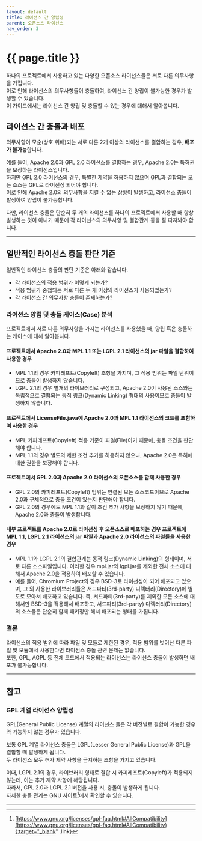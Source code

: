 ```yaml
---
layout: default
title: 라이선스 간 양립성
parent: 오픈소스 라이선스
nav_order: 3
---
```

# {{ page.title }}

<div class="summary">
하나의 프로젝트에서 사용하고 있는 다양한 오픈소스 라이선스들은 서로 다른 의무사항을 가집니다.<br>
이로 인해 라이선스의 의무사항들이 충돌하여, 라이선스 간 양립이 불가능한 경우가 발생할 수 있습니다.<br>
이 가이드에서는 라이선스 간 양립 및 충돌할 수 있는 경우에 대해서 알아봅니다.  
</div>

## 라이선스 간 충돌과 배포
의무사항이 모순(상호 위배)되는 서로 다른 2개 이상의 라이선스를 결합하는 경우, **배포가 불가능**합니다.<br>

예를 들어, Apache 2.0과 GPL 2.0 라이선스를 결합하는 경우, Apache 2.0는 특허권을 보장하는 라이선스입니다. <br>
하지만 GPL 2.0 라이선스의 경우, 특별한 제약을 허용하지 않으며 GPL과 결합되는 모든 소스는 GPL로 라이선싱 되어야 합니다.<br>
이로 인해 Apache 2.0의 의무사항을 지킬 수 없는 상황이 발생하고, 라이선스 충돌이 발생하여 양립이 불가능합니다.<br>

다만, 라이선스 충돌은 단순히 두 개의 라이선스를 하나의 프로젝트에서 사용할 때 항상 발생하는 것이 아니기 때문에 각 라이선스의 의무사항 및 결합관계 등을 잘 따져봐야 합니다.  <br>


----

## 일반적인 라이선스 충돌 판단 기준

일반적인 라이선스 충돌의 판단 기준은 아래와 같습니다.

- 각 라이선스의 적용 범위가 어떻게 되는가?
- 적용 범위가 중첩되는 서로 다른 두 개 이상의 라이선스가 사용되었는가?
- 각 라이선스 간 의무사항 충돌이 존재하는가?

### 라이선스 양립 및 충돌 케이스(Case) 분석
프로젝트에서 서로 다른 의무사항을 가지는 라이선스를 사용했을 때, 양립 혹은 충돌하는 케이스에 대해 알아봅니다.


#### 프로젝트에서 Apache 2.0과 MPL 1.1 또는 LGPL 2.1 라이선스의 jar 파일을 결합하여 사용한 경우
- MPL 1.1의 경우 카피레프트(Copyleft) 조항을 가지며, 그 적용 범위는 파일 단위이므로 충돌이 발생하지 않습니다.<br>
- LGPL 2.1의 경우 별개의 라이브러리로 구성되고, Apache 2.0이 사용된 소스와는 독립적으로 결합되는 동적 링크(Dynamic Linking) 형태의 사용이므로 충돌이 발생하지 않습니다. <br>


#### 프로젝트에서 LicenseFile.java에 Apache 2.0과 MPL 1.1 라이선스의 코드를 포함하여 사용한 경우
- MPL 카피레프트(Copyleft) 적용 기준이 파일(File)이기 때문에, 충돌 조건을 판단해야 합니다. <br>
- MPL 1.1의 경우 별도의 제한 조건 추가를 허용하지 않으나, Apache 2.0은 특허에 대한 권한을 보장해야 합니다.  <br>


#### 프로젝트에서 GPL 2.0과 Apache 2.0 라이선스의 오픈소스를 함께 사용한 경우
- GPL 2.0의 카피레프트(Copyleft) 범위는 연결된 모든 소스코드이므로 Apache 2.0과 구체적으로 충돌 조건이 있는지 판단해야 합니다.  <br>
- GPL 2.0의 경우에도 MPL 1.1과 같이 조건 추가 사항을 보장하지 않기 때문에, Apache 2.0과 충돌이 발생합니다. <br>


#### 내부 프로젝트를 Apache 2.0로 라이선싱 후 오픈소스로 배포하는 경우 프로젝트에 MPL 1.1, LGPL 2.1 라이선스의 jar 파일과 Apache 2.0 라이선스의 파일들을 사용한 경우
- MPL 1.1와 LGPL 2.1의 결합관계는 동적 링크(Dynamic Linking)의 형태이며, 서로 다른 소스파일입니다. 이러한 경우 mpl.jar와 lgpl.jar를 제외한 전체 소스에 대해서 Apache 2.0을 적용하여 배포할 수 있습니다. 
- 예를 들어, Chromium Project의 경우 BSD-3로 라이선싱이 되어 배포되고 있으며, 그 외 사용한 라이브러리들은 서드파티(3rd-party) 디렉터리(Directory)에 별도로 모아서 배포하고 있습니다. 즉, 서드파티(3rd-party)를 제외한 모든 소스에 대해서만 BSD-3을 적용해서 배포하고, 서드파티(3rd-party) 디렉터리(Directory)의 소스들은 단순히 함께 패키징만 해서 배포되는 형태를 가집니다. <br>


### 결론
라이선스의 적용 범위에 따라 파일 및 모듈로 제한된 경우, 적용 범위를 벗어난 다른 파일 및 모듈에서 사용한다면 라이선스 충돌 관련 문제는 없습니다.  
또한, GPL, AGPL 등 전체 코드에서 적용되는 라이선스는 라이선스 충돌이 발생하면 배포가 불가능합니다. <br>



----

## 참고

### GPL 계열 라이선스 양립성

GPL(General Public License) 계열의 라이선스 들은 각 버전별로 결합이 가능한 경우와 가능하지 않는 경우가 있습니다.

보통 GPL 계열 라이선스 충돌은 LGPL(Lesser General Public License)과 GPL을 결합할 때 발생하게 됩니다. <br>
두 라이선스 모두 추가 제약 사항을 금지하는 조항을 가지고 있습니다.

이때, LGPL 2.1의 경우, 라이브러리 형태로 결합 시 카피레프트(Copyleft)가 적용되지 않는데, 이는 추가 제약 사항에 해당됩니다. <br>
따라서, GPL 2.0과 LGPL 2.1 버전을 사용 시, 충돌이 발생하게 됩니다. <br>
자세한 충돌 관계는 GNU 사이트[^gnu_compatibility]에서 확인할 수 있습니다.

----
[^gnu_compatibility]: [https://www.gnu.org/licenses/gpl-faq.html#AllCompatibility](https://www.gnu.org/licenses/gpl-faq.html#AllCompatibility){:target="_blank" .link}

         
